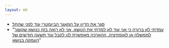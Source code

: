 ```yaml
---
layout: mk
---
```

* <i class="fa fa-newspaper-o"></i> [סגר את הדיון על המאגר הביומטרי עוד לפני שהחל](http://www.calcalist.co.il/internet/articles/0,7340,L-3663095,00.html)
* <i class="fa fa-newspaper-o"></i> "[עמדתי לא ברורה כי אני עוד לא למדתי את הנושא. אני לא רואה בזה כנושא שקשור לממשלה או לאופוזיציה. ההארכה מאפשרת לנו לקבל עוד תשעה חודשים של העמקה בנושא](https://archive.is/duySV#selection-3443.105-3443.253)"

